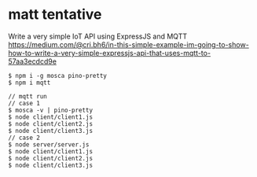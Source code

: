 # matt tentative

Write a very simple IoT API using ExpressJS and MQTT
https://medium.com/@cri.bh6/in-this-simple-example-im-going-to-show-how-to-write-a-very-simple-expressjs-api-that-uses-mqtt-to-57aa3ecdcd9e

```
$ npm i -g mosca pino-pretty
$ npm i mqtt

// mqtt run
// case 1
$ mosca -v | pino-pretty
$ node client/client1.js
$ node client/client2.js
$ node client/client3.js
// case 2
$ node server/server.js
$ node client/client1.js
$ node client/client2.js
$ node client/client3.js
```
